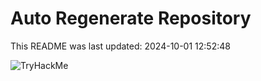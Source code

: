 # Auto Regenerate Repository

This README was last updated: 2024-10-01 12:52:48

 ![TryHackMe](https://tryhackme.com/badge/533634)